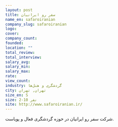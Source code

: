 ```yaml
---
layout: post
title: سفر رو ایرانیان
name_en: safaroiranian
company_slug: safaroiranian
logo: 
cover: 
company_count:
founded:
location: ""
total_review: 
total_interview: 
salary_avg: 
salary_min: 
salary_max: 
rate: 
view_count: 
industry: گردشگری و هتل‌ها
city: تهران, تهران
size_en: S
size: 2-10 نفر
site: http://www.safaroiranian.ir/
---
```



شرکت سفر رو ایرانیان در حوزه گردشگری فعال و پویاست.

